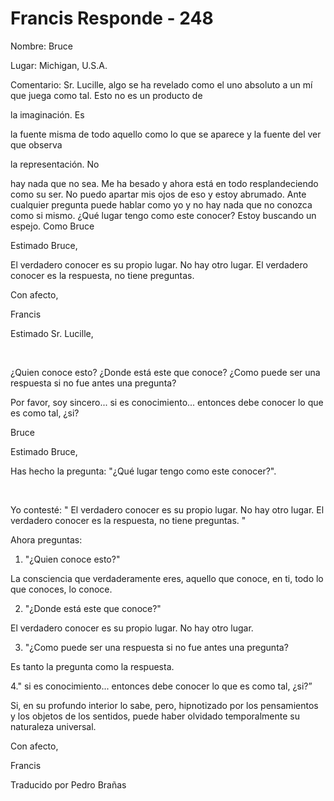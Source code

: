 # Francis Responde - 248

Nombre: Bruce 

Lugar: Michigan, U.S.A. 

Comentario: Sr. Lucille, algo se ha revelado como el uno absoluto a un m&iacute; que juega como tal. Esto no es un producto de 

la imaginaci&oacute;n. Es

 la fuente misma de todo aquello como lo que se aparece y la fuente del ver que observa 

la representaci&oacute;n. No

 hay nada que no sea. Me ha besado y ahora est&aacute; en todo resplandeciendo como su ser. No puedo apartar mis ojos de eso y estoy abrumado. Ante cualquier pregunta puede hablar como yo y no hay nada que no conozca como si mismo. &iquest;Qu&eacute; lugar tengo como este conocer? Estoy buscando un espejo. Como Bruce

Estimado Bruce, 

El verdadero conocer es su propio lugar. No hay otro lugar. El verdadero conocer es la respuesta, no tiene preguntas. 

Con afecto,

Francis

Estimado Sr. Lucille,

&nbsp; 

&iquest;Quien conoce esto? &iquest;Donde est&aacute; este que conoce? &iquest;Como puede ser una respuesta si no fue antes una pregunta?

Por favor, soy sincero... si es conocimiento... entonces debe conocer lo que es como tal, &iquest;si? 

Bruce

Estimado Bruce,

Has hecho la pregunta: &quot;&iquest;Qu&eacute; lugar tengo como este conocer?&quot;.

&nbsp; 

Yo contest&eacute;: &quot; El verdadero conocer es su propio lugar. No hay otro lugar. El verdadero conocer es la respuesta, no tiene preguntas. &quot; 

Ahora preguntas:

1. &quot;&iquest;Quien conoce esto?&quot; 

La consciencia que verdaderamente eres, aquello que conoce, en ti, todo lo que conoces, lo conoce.

2. &quot;&iquest;Donde est&aacute; este que conoce?&quot;

El verdadero conocer es su propio lugar. No hay otro lugar.

3. &quot;&iquest;Como puede ser una respuesta si no fue antes una pregunta?

Es tanto la pregunta como la respuesta.

4.&quot; si es conocimiento... entonces debe conocer lo que es como tal, &iquest;si?&rdquo;

Si, en su profundo interior lo sabe, pero, hipnotizado por los pensamientos y los objetos de los sentidos, puede haber olvidado temporalmente su naturaleza universal.

Con afecto,

Francis

Traducido por Pedro Bra&ntilde;as

